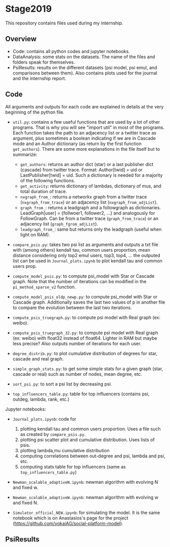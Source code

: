 # Stage2019

This repository contains files used during my internship.

## Overview
- Code: contains all python codes and jupyter notebooks.
- DataAnalysis: some stats on the datasets. The name of the files and folders speak for themselves.
- PsiResults: results on the different datasets (psi model, psi emul, and comparisons between them). Also contains plots used for the journal and the internship report.

## Code
All arguments and outputs for each code are explained in details at the very beginning of the python file.
- `util.py`: contains a few useful functions that are used by a lot of other programs. That is why you will see "import util" in most of the programs. Each function takes the path to an adjacency list or a twitter trace as argument, plus sometimes a boolean indicating if we are in Cascade mode and an Author dictionary (as return by the first function `get_authors`). There are some more explanations in the file itself but to summarize:
  - `get_authors`: returns an author dict (star) or a last publisher dict (cascade) from twitter trace. Format: Author[twid] = uid or LastPublisher[twid] = uid. Such a dictionary is needed for a majority of the following functions.
  - `get_activity`: returns dictionary of lambdas, dictionary of mus, and total duration of trace.
  - `nxgraph_from_`: returns a networkx graph from a twitter trace (`nxgraph_from_trace`) or an adjacency list (`nxgraph_from_adjList`).
  - `graph_from_`: returns a leadgraph and a followgraph as dictionaries. LeadGraph[user] = {follwoer1, follower2, ...} and analogously for FollowGraph. Can be from a twitter trace (`graph_from_trace`) or an adjacency list (`graph_fgrom_adjList`).
  - `leadgraph_from_`: same but returns only the leadgraph (useful when light on RAM).
  
- `compare_psis.py`: takes two psi list as arguments and outputs a txt file with (among others) kendall tau, common users proportion, mean distance considering only top2 emul users, top3, top4, ... the outputed list can be used in `Journal_plots.ipynb` to plot kendall tau and common users prop.

- `compute_model_psis.py`: to compute psi_model with Star or Cascade graph. Note that the number of iterations can be modified in the `pi_method_sparse_v2` function.

- `compute_model_psis_oldp_newp.py`: to compute psi_model with Star or Cascade graph. Additionally saves the last two values of p in another file to compare the evolution between the last two iterations.

- `compute_psis_truegraph.py`: to compute psi model with Real graph (ex: weibo). 

- `compute_psis_truegraph_32.py`: to compute psi model with Real graph (ex: weibo) with float32 instead of float64. Lighter in RAM but maybe less precise? Also outputs number of iterations for each user.

- `degree_distrib.py`: to plot cumulative distribution of degrees for star, cascade and real graph.

- `simple_graph_stats.py`: to get some simple stats for a given graph (star, cascade or real) such as number of nodes, mean degree, etc.

- `sort_psi.py`: to sort a psi list by decreasing psi.

- `top_influencers_table.py`: table for top influencers (contains psi, outdeg, lambda, rank, etc.)

Jupyter notebooks:
- `Journal_plots.ipynb`: code for 
  1. plotting kendall tau and common users proportion. Uses a file such as created by `compare_psis.py`.
  2. plotting psi scatter plot and cumulative distribution. Uses lists of psis.
  3. plotting lambda,mu cumulative distribution
  4. computing correlations between out-degree and psi, lambda and psi, etc.
  5. computing stats table for top influencers (same as `top_influencers_table.py`)
  
- `Newman_scalable_adaptiveN.ipynb`: newman algorithm with evolving N and fixed w.

- `Newman_scalable_adaptiveW.ipynb`: newman algorithm with evolving w and fixed N.

- `Simulator_official_NEW.ipynb`: for simulating the model. It is the same notebook which is on Anastasios's page for the project (https://github.com/yokaiAG/social-platform-model).

## PsiResults
